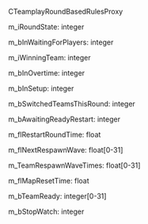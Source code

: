 CTeamplayRoundBasedRulesProxy

m_iRoundState: integer

m_bInWaitingForPlayers: integer

m_iWinningTeam: integer

m_bInOvertime: integer

m_bInSetup: integer

m_bSwitchedTeamsThisRound: integer

m_bAwaitingReadyRestart: integer

m_flRestartRoundTime: float

m_flNextRespawnWave: float[0-31]

m_TeamRespawnWaveTimes: float[0-31]

m_flMapResetTime: float

m_bTeamReady: integer[0-31]

m_bStopWatch: integer